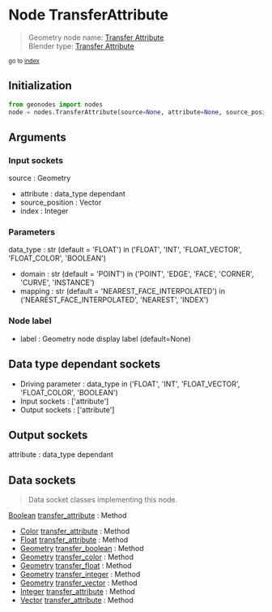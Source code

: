 
# Node TransferAttribute

> Geometry node name: [Transfer Attribute](https://docs.blender.org/manual/en/latest/modeling/geometry_nodes/material/transfer_attribute.html)<br>
  Blender type: [Transfer Attribute](https://docs.blender.org/api/current/bpy.types.GeometryNodeAttributeTransfer.html)
  
<sub>go to [index](/docs/index.md)</sub>

## Initialization

```python
from geonodes import nodes
node = nodes.TransferAttribute(source=None, attribute=None, source_position=None, index=None, data_type='FLOAT', domain='POINT', mapping='NEAREST_FACE_INTERPOLATED', label=None)
```



## Arguments


### Input sockets

source : Geometry
- attribute : data_type dependant
- source_position : Vector
- index : Integer

### Parameters

data_type : str (default = 'FLOAT') in ('FLOAT', 'INT', 'FLOAT_VECTOR', 'FLOAT_COLOR', 'BOOLEAN')
- domain : str (default = 'POINT') in ('POINT', 'EDGE', 'FACE', 'CORNER', 'CURVE', 'INSTANCE')
- mapping : str (default = 'NEAREST_FACE_INTERPOLATED') in ('NEAREST_FACE_INTERPOLATED', 'NEAREST', 'INDEX')

### Node label

- label : Geometry node display label (default=None)

## Data type dependant sockets

- Driving parameter : data_type in ('FLOAT', 'INT', 'FLOAT_VECTOR', 'FLOAT_COLOR', 'BOOLEAN')
- Input sockets  : ['attribute']
- Output sockets : ['attribute']   
  
  

## Output sockets

attribute : data_type dependant

## Data sockets

> Data socket classes implementing this node.
  
[Boolean](/docs/sockets/Boolean.md) [transfer_attribute](/docs/sockets/Boolean.md#transfer_attribute) : Method
- [Color](/docs/sockets/Color.md) [transfer_attribute](/docs/sockets/Color.md#transfer_attribute) : Method
- [Float](/docs/sockets/Float.md) [transfer_attribute](/docs/sockets/Float.md#transfer_attribute) : Method
- [Geometry](/docs/sockets/Geometry.md) [transfer_boolean](/docs/sockets/Geometry.md#transfer_boolean) : Method
- [Geometry](/docs/sockets/Geometry.md) [transfer_color](/docs/sockets/Geometry.md#transfer_color) : Method
- [Geometry](/docs/sockets/Geometry.md) [transfer_float](/docs/sockets/Geometry.md#transfer_float) : Method
- [Geometry](/docs/sockets/Geometry.md) [transfer_integer](/docs/sockets/Geometry.md#transfer_integer) : Method
- [Geometry](/docs/sockets/Geometry.md) [transfer_vector](/docs/sockets/Geometry.md#transfer_vector) : Method
- [Integer](/docs/sockets/Integer.md) [transfer_attribute](/docs/sockets/Integer.md#transfer_attribute) : Method
- [Vector](/docs/sockets/Vector.md) [transfer_attribute](/docs/sockets/Vector.md#transfer_attribute) : Method
  
